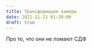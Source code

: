 ```yaml
---
title: Трансформации камеры
date: 2022-11-21 01:39:00
draft: true
---
```


Про то, что они не ломают СДФ